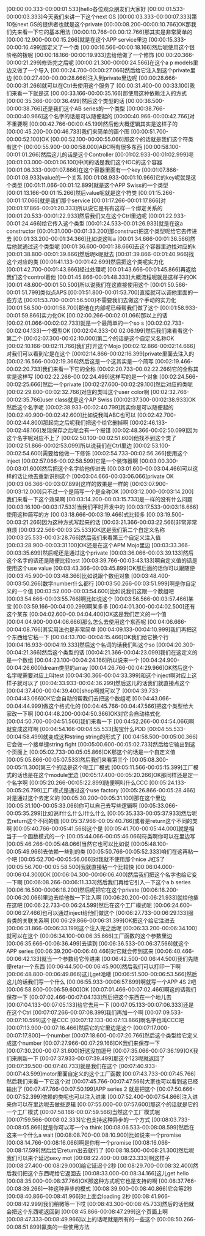 [00:00:00.333-00:00:01.533]hello各位观众朋友们大家好
[00:00:01.533-00:00:03.333]今天我们来讲一下这个next GS
[00:00:03.333-00:00:07.333]第10张next GS的提供者也就是这个private
[00:00:08.200-00:00:10.766]OK那我们先来看一下它的基本用法
[00:00:10.766-00:00:12.766]那其实是非常简单的
[00:00:12.900-00:00:15.266]就是在这个APP service里边
[00:00:15.333-00:00:16.499]那定义了一个类
[00:00:16.566-00:00:18.166]然后呢使用这个银阶格的拨呢
[00:00:18.166-00:00:19.933]去给他做了一个修饰
[00:00:20.366-00:00:21.299]修饰完之后呢
[00:00:21.300-00:00:24.566]在这个a p models里边又做了一个导入
[00:00:24.700-00:00:27.066]然后给它注入到这个private里边
[00:00:27.400-00:00:28.666]注入到private里边呢
[00:00:28.666-00:00:31.266]就可以在Ctrl去使用这个服务了
[00:00:31.400-00:00:33.100]我们来看一下就是这
[00:00:33.166-00:00:35.166]那使用这种依赖注入的方式
[00:00:35.366-00:00:36.499]然后这个类型的话
[00:00:36.500-00:00:38.766]还是我们这个AB series的一个类型
[00:00:38.766-00:00:40.966]这个名字的话是可以随便起的
[00:00:40.966-00:00:42.766]对不重要啊
[00:00:42.766-00:00:45.199]然后他大概逻辑其实是这样子的
[00:00:45.200-00:00:46.733]我们来简单的画个图
[00:00:51.700-00:00:52.100]OK
[00:00:52.100-00:00:55.066]那这个的话就是我们这个符类有这个
[00:00:55.900-00:00:58.000]ABC啊有很多东西
[00:00:58.100-00:01:01.266]然后这儿的话是这个Controller
[00:01:02.933-00:01:02.999]呃
[00:01:03.000-00:01:06.100]中间的话是我们这个IOC的这个容器
[00:01:06.333-00:01:07.866]在这个容器里面有一个key
[00:01:07.866-00:01:08.933]value的一个关系
[00:01:08.933-00:01:10.966]它的key呢就是这个类型
[00:01:11.066-00:01:12.899]就是这个APP Swiss的一个类型
[00:01:13.166-00:01:15.266]然后value呢就是这个符类
[00:01:15.266-00:01:17.066]就是我们那个service
[00:01:17.266-00:01:17.866]对
[00:01:17.866-00:01:20.333]所以说它是有有这样一个绑定关系的
[00:01:20.533-00:01:22.933]然后我们又在这个Ctrl里边呢
[00:01:22.933-00:01:24.466]给它传入这个类型
[00:01:24.533-00:01:26.933]就是在这a constructor
[00:01:31.000-00:01:33.200]那construct把这个类型呢给它去传进去
[00:01:33.200-00:01:34.366]比如说这叫a
[00:01:34.666-00:01:36.566]然后他就通过这个类型呢
[00:01:36.600-00:01:38.666]去这个容器里边找对应的k
[00:01:38.800-00:01:39.866]然后呢k呢就去
[00:01:39.866-00:01:40.966]找这个对应的类
[00:01:41.133-00:01:42.699]然后把这个类呢实力化
[00:01:42.700-00:01:43.666]经过处理呢
[00:01:43.666-00:01:45.866]再返给我们这个control着他
[00:01:45.866-00:01:48.333]大概流程呢就是这样子的OK
[00:01:48.600-00:01:50.500]所以说我们在这直接使用这个
[00:01:50.566-00:01:51.799]类似点APS
[00:01:51.800-00:01:53.700]直接就可以调他里面的一些方法
[00:01:53.700-00:01:56.500]不需要我们去做这个手动的实力化
[00:01:56.500-00:01:58.700]那他在内部呢已经帮我们做了这个
[00:01:58.933-00:01:59.866]实力化OK
[00:02:00.266-00:02:01.066]那以上的话
[00:02:01.066-00:02:02.733]就是一个最简单的一个so s
[00:02:02.733-00:02:04.133]一个模型OK
[00:02:04.333-00:02:06.199]然后我们来看看这个第二个
[00:02:07.300-00:02:10.000]第二个的话是这个自定义名称OK
[00:02:10.166-00:02:11.766]我们打开这个Mojo
[00:02:12.866-00:02:14.666]对我们可以看到它是在这个
[00:02:14.866-00:02:16.399]private里面去注入的
[00:02:16.566-00:02:19.366]然后这是一个这其实是一个简写
[00:02:19.466-00:02:20.733]我们来看一下它的全称
[00:02:20.733-00:02:22.266]它的全称其实是这样写
[00:02:22.266-00:02:24.499]这样写的是一个对象
[00:02:24.566-00:02:25.666]然后一个private
[00:02:27.600-00:02:29.100]然后对应的类呢
[00:02:29.800-00:02:32.766]对应的类叫这个user color啊
[00:02:32.766-00:02:35.766]user class就是这个AP Swiss
[00:02:37.300-00:02:38.933]OK然后这个名字呢
[00:02:38.933-00:02:40.799]其实你是可以随便起的
[00:02:40.900-00:02:42.600]比如说我叫ABC也可以
[00:02:42.700-00:02:44.800]那起完之后呢我们把这个给它删掉啊
[00:02:46.133-00:02:48.166]发现保存之后呢会有一个报错
[00:02:48.366-00:02:50.099]因为这个名字呢对应不上了
[00:02:50.100-00:02:51.600]他找不到这个类了
[00:02:51.866-00:02:53.099]所以说我们在Ctrl里边
[00:02:53.100-00:02:54.600]需要给他做一下修饰
[00:02:54.733-00:02:56.366]使用这个inject
[00:02:57.066-00:02:58.599]它是一个装饰器啊
[00:03:00.300-00:03:01.600]然后把这个名字给他传进去
[00:03:01.600-00:03:04.466]可以这样的话让他去重新识别这个
[00:03:04.666-00:03:06.066]private OK
[00:03:06.366-00:03:07.899]这样的效果是一样的
[00:03:07.900-00:03:12.000]只不过一个是简写一个是全称OK
[00:03:12.000-00:03:14.200]我们来看一下这个效果啊
[00:03:14.200-00:03:15.733]是一样的没有什么问题
[00:03:16.100-00:03:17.533]当我们平时开发中的
[00:03:17.533-00:03:18.666]使用这种简写的方
[00:03:18.666-00:03:19.466]式比较多
[00:03:19.500-00:03:21.266]因为这种方式写起来的话
[00:03:21.366-00:03:22.566]非常非常麻烦
[00:03:22.566-00:03:25.533]OK这是我们第二个自定义名称
[00:03:25.533-00:03:28.766]然后我们来看第三个自定义注入值
[00:03:28.900-00:03:31.100]OK还是在这个APM Mojo里边
[00:03:33.366-00:03:35.699]然后呢还是通过这个private
[00:03:36.066-00:03:39.133]然后这个名字的话还是随便比较test
[00:03:39.766-00:03:43.133]啊自定义值的话是使用这个use value
[00:03:43.366-00:03:45.899]OK那后面的话你可以跟随便
[00:03:45.900-00:03:48.366]比如说跟个数组对象
[00:03:48.400-00:03:50.266]数字number什么都行
[00:03:50.266-00:03:51.999]啊是你自定义的一个值
[00:03:52.000-00:03:54.600]比如说我们这跟一个数组吧
[00:03:54.666-00:03:55.766]啊比如说这个
[00:03:56.566-00:03:57.466]某宝
[00:03:59.166-00:04:00.299]啊某多多
[00:04:01.300-00:04:02.500]还有这个某东
[00:04:02.600-00:04:04.400]OK这是我们定义的一个值
[00:04:04.900-00:04:06.666]那么怎么去使用这个东西呢
[00:04:06.666-00:04:08.766]其实用法也是非常简单
[00:04:09.133-00:04:10.999]我们再把这个东西给它粘一下
[00:04:13.700-00:04:15.466]OK我们给它换个行
[00:04:16.933-00:04:19.333]然后这个名词的话我们叫这个so
[00:04:20.300-00:04:21.366]然后这个类型的话
[00:04:21.366-00:04:23.099]我们在这定义的是一个数组
[00:04:23.100-00:04:24.166]所以说来一个
[00:04:24.900-00:04:26.600]dream类型的array
[00:04:26.766-00:04:29.966]OK然后这个名字呢需要对应上叫test
[00:04:30.366-00:04:33.399]和这个inject啊对应上这样子就可以了
[00:04:33.933-00:04:36.299]然后这儿的话我们就直接点这个
[00:04:37.400-00:04:39.400]shop啊就可以了
[00:04:39.733-00:04:43.066]OK它会自动的帮我们去把这个数组呢
[00:04:43.066-00:04:44.999]做这个格式化的
[00:04:45.766-00:04:47.566]把这个类型给大家改一下啊
[00:04:48.200-00:04:50.366]OK对它会自动格式化
[00:04:50.700-00:04:51.566]我们来看一下
[00:04:52.266-00:04:54.066]啊就变成这样啊
[00:04:54.166-00:04:55.533]淘宝什么PDD
[00:04:55.533-00:04:58.499]就变成这种string string的形式了
[00:04:58.500-00:05:00.366]它会做一个接单键string fight
[00:05:00.600-00:05:02.733]然后给它输出到这个页面上
[00:05:02.733-00:05:05.866]OK那这个的话是一个自定义值
[00:05:05.866-00:05:07.533]然后我们来看第三个
[00:05:08.300-00:05:11.300]第三个的话是这个呃工厂模式
[00:05:11.566-00:05:15.399]工厂模式的话也是在这个module里边
[00:05:17.400-00:05:20.266]OK那同样还是定一个名字啊
[00:05:20.266-00:05:22.899]随便啊叫什么CCC
[00:05:24.133-00:05:26.799]工厂模式是通过这个use factory
[00:05:26.866-00:05:28.466]对是通过这个去定义的
[00:05:30.200-00:05:31.100]那在这个里边
[00:05:31.100-00:05:33.066]你可以自己去写些逻辑啊
[00:05:33.066-00:05:35.299]比如说if什么什么l什么什么
[00:05:35.333-00:05:37.933]然后呢去return这个不同的值
[00:05:37.966-00:05:40.766]或者是return这个不同的类啊
[00:05:40.766-00:05:41.566]这个是
[00:05:41.700-00:05:44.000]就是相当于一个函数模式的一个
[00:05:44.066-00:05:46.066]符类啊你可以在里边写
[00:05:46.266-00:05:48.066]当然它也可以比如说
[00:05:48.100-00:05:49.966]去依赖一些别的类
[00:05:50.766-00:05:52.333]咱们在这再粘一个吧
[00:05:52.700-00:05:56.066]对我就不使用那个nice J杠S了
[00:05:56.700-00:05:58.500]我就直接粘一个比较快
[00:06:04.000-00:06:04.300]OK
[00:06:04.300-00:06:06.400]然后我们把这个名字也给它变一下啊
[00:06:08.266-00:06:11.333]然后我们再给它引入一下这个a b series
[00:06:16.500-00:06:18.200]然后呢把它在这个private
[00:06:18.200-00:06:20.066]里边去给他做一下注入啊
[00:06:20.200-00:06:21.933]就给他插在这吧
[00:06:22.733-00:06:24.599]然后在这个工厂模式呢
[00:06:24.600-00:06:27.466]也可以通过inject给他们做这个
[00:06:27.733-00:06:29.133]服务类的关联关系啊
[00:06:29.866-00:06:31.399]OK把这个给它注进去
[00:06:31.866-00:06:33.199]这个注入完之后呢
[00:06:33.200-00:06:34.100]就可以在这个
[00:06:34.100-00:06:35.666]工厂函数的这个参数里边
[00:06:35.666-00:06:36.499]去读到
[00:06:36.533-00:06:37.566]就这个APP series
[00:06:39.200-00:06:40.466]对它就会传到这来
[00:06:40.466-00:06:42.133]就当一个参数给它传进来
[00:06:42.500-00:06:44.500]我们先随便retar一个东西
[00:06:44.500-00:06:45.900]然后我们可以打印一下啊
[00:06:48.800-00:06:49.866]这儿get哈喽
[00:06:51.500-00:06:53.566]然后这儿的话我们写一个什么
[00:06:55.933-00:06:57.899]啊就写一个APP 4S 2吧
[00:06:58.800-00:06:59.600]OK
[00:07:01.466-00:07:02.466]啊这的话我们保存一下
[00:07:02.466-00:07:04.133]然后把这个东西在一个地儿去
[00:07:04.133-00:07:05.133]给它去用一下
[00:07:05.133-00:07:06.333]还是在这个Ctrl
[00:07:07.266-00:07:08.399]我们再加一个啊
[00:07:09.533-00:07:10.599]这个是CCC
[00:07:12.133-00:07:13.866]啊名字也叫CCC吧
[00:07:13.900-00:07:16.466]然后它的它里边是这个
[00:07:17.000-00:07:17.800]一个number
[00:07:18.600-00:07:20.766]然后这个类型给它定义成这个number
[00:07:27.966-00:07:29.166]OK我们来保存一下
[00:07:30.200-00:07:31.600]好这没加逗号
[00:07:35.066-00:07:36.199]OK我们来刷新一下
[00:07:37.933-00:07:39.499]那这个123呢就返回了
[00:07:39.500-00:07:40.733]就是我们在这个
[00:07:40.933-00:07:43.599]motor里面自定义的这个工厂函数
[00:07:43.733-00:07:45.766]然后我们来看一下它这个对
[00:07:45.766-00:07:47.566]大家也可以看到这已经输出了
[00:07:47.766-00:07:50.199]APP series 2 就是把这个
[00:07:50.666-00:07:52.399]依赖的类呢也可以注入进来
[00:07:52.400-00:07:54.866]注入进来你可以在里边呢去做些逻辑
[00:07:55.000-00:07:57.600]那这个的话就是它的一个工厂模式
[00:07:58.166-00:07:59.566]当然这个工厂模式呢
[00:07:59.566-00:08:02.333]它也支持这种异步的一个方式
[00:08:03.733-00:08:05.866]就是你可以写一个a think
[00:08:06.533-00:08:08.599]然后在这来一个什么a wait
[00:08:08.700-00:08:10.900]比如说来一个promise
[00:08:14.766-00:08:16.066]啊是你有一个promise
[00:08:16.066-00:08:17.599]然后给它return出去就行了
[00:08:18.500-00:08:21.300]然后呢我们可以来个延迟sexy mot
[00:08:22.400-00:08:23.333]啊这样子
[00:08:27.400-00:08:29.000]给它延迟个2秒
[00:08:29.700-00:08:32.400]然后我们把这个东西呢给它返回去
[00:08:33.000-00:08:34.166]这儿get hello
[00:08:35.000-00:08:37.766]OK那这种方式呢它也是支持的啊
[00:08:37.766-00:08:39.266]一种这种异步的模式
[00:08:39.900-00:08:40.866]它会等2秒
[00:08:40.866-00:08:41.966]对上面会loading 2秒
[00:08:41.966-00:08:42.999]我们稍微等一下哎
[00:08:43.300-00:08:45.733]然后的话他就会把这个东西呢返回到
[00:08:45.866-00:08:47.299]这个页面上啊
[00:08:47.333-00:08:49.966]以上的话呢就是所有的一些这个
[00:08:50.266-00:08:51.899]氟类的一些使用方法
